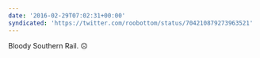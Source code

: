 ```yaml
---
date: '2016-02-29T07:02:31+00:00'
syndicated: 'https://twitter.com/roobottom/status/704210879273963521'
---
```

Bloody Southern Rail. ☹
